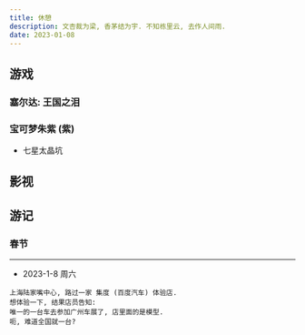 ```yaml
---
title: 休憩
description: 文杏裁为梁, 香茅结为宇. 不知栋里云, 去作人间雨.
date: 2023-01-08
---
```


## 游戏

### 塞尔达: 王国之泪

### 宝可梦朱紫 (紫)

- 七星太晶坑

## 影视



## 游记

### 春节

---

- 2023-1-8 周六

```
上海陆家嘴中心, 路过一家 集度 (百度汽车) 体验店.
想体验一下, 结果店员告知:
唯一的一台车去参加广州车展了, 店里面的是模型.
呃, 难道全国就一台?
```

